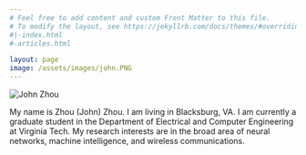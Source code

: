 ```yaml
---
# Feel free to add content and custom Front Matter to this file.
# To modify the layout, see https://jekyllrb.com/docs/themes/#overriding-theme-defaults
#|-index.html
#-articles.html

layout: page
image: /assets/images/john.PNG
---
```


![John Zhou]({{page.image|relative_url}})


My name is Zhou (John) Zhou. I am living in Blacksburg, VA. I am currently a graduate student in the Department of Electrical and Computer Engineering at Virginia Tech. My research interests are in the broad area of neural networks, machine intelligence, and wireless communications.

